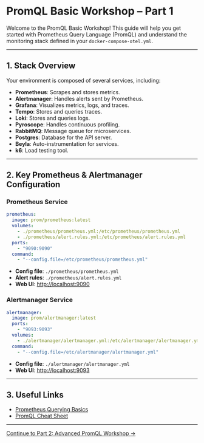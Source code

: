 # PromQL Basic Workshop – Part 1

Welcome to the PromQL Basic Workshop! This guide will help you get started with Prometheus Query Language (PromQL) and understand the monitoring stack defined in your `docker-compose-otel.yml`.

---

## 1. Stack Overview

Your environment is composed of several services, including:

- **Prometheus**: Scrapes and stores metrics.
- **Alertmanager**: Handles alerts sent by Prometheus.
- **Grafana**: Visualizes metrics, logs, and traces.
- **Tempo**: Stores and queries traces.
- **Loki**: Stores and queries logs.
- **Pyroscope**: Handles continuous profiling.
- **RabbitMQ**: Message queue for microservices.
- **Postgres**: Database for the API server.
- **Beyla**: Auto-instrumentation for services.
- **k6**: Load testing tool.

---

## 2. Key Prometheus & Alertmanager Configuration

### Prometheus Service

```yaml
prometheus:
  image: prom/prometheus:latest
  volumes:
    - ./prometheus/prometheus.yml:/etc/prometheus/prometheus.yml
    - ./prometheus/alert.rules.yml:/etc/prometheus/alert.rules.yml
  ports:
    - "9090:9090"
  command:
    - "--config.file=/etc/prometheus/prometheus.yml"
```

- **Config file**: `./prometheus/prometheus.yml`
- **Alert rules**: `./prometheus/alert.rules.yml`
- **Web UI**: [http://localhost:9090](http://localhost:9090)

### Alertmanager Service

```yaml
alertmanager:
  image: prom/alertmanager:latest
  ports:
    - "9093:9093"
  volumes:
    - ./alertmanager/alertmanager.yml:/etc/alertmanager/alertmanager.yml
  command:
    - "--config.file=/etc/alertmanager/alertmanager.yml"
```

- **Config file**: `./alertmanager/alertmanager.yml`
- **Web UI**: [http://localhost:9093](http://localhost:9093)

---
## 3. Useful Links

- [Prometheus Querying Basics](https://prometheus.io/docs/prometheus/latest/querying/basics/)
- [PromQL Cheat Sheet](https://promlabs.com/promql-cheat-sheet/)

---


[Continue to Part 2: Advanced PromQL Workshop →](./2025-08-21-PromQL2.md)